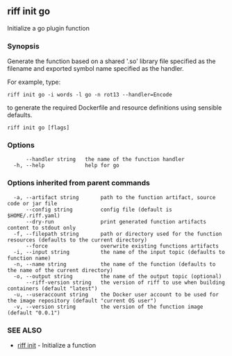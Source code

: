 ## riff init go

Initialize a go plugin function

### Synopsis

Generate the function based on a shared '.so' library file specified as the filename
and exported symbol name specified as the handler.

For example, type:

    riff init go -i words -l go -n rot13 --handler=Encode

to generate the required Dockerfile and resource definitions using sensible defaults.

```
riff init go [flags]
```

### Options

```
      --handler string   the name of the function handler
  -h, --help             help for go
```

### Options inherited from parent commands

```
  -a, --artifact string       path to the function artifact, source code or jar file
      --config string         config file (default is $HOME/.riff.yaml)
      --dry-run               print generated function artifacts content to stdout only
  -f, --filepath string       path or directory used for the function resources (defaults to the current directory)
      --force                 overwrite existing functions artifacts
  -i, --input string          the name of the input topic (defaults to function name)
  -n, --name string           the name of the function (defaults to the name of the current directory)
  -o, --output string         the name of the output topic (optional)
      --riff-version string   the version of riff to use when building containers (default "latest")
  -u, --useraccount string    the Docker user account to be used for the image repository (default "current OS user")
  -v, --version string        the version of the function image (default "0.0.1")
```

### SEE ALSO

* [riff init](riff_init.md)	 - Initialize a function

